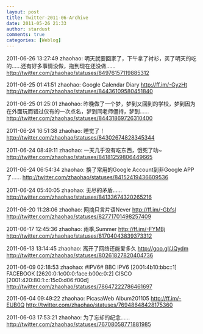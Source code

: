 ```yaml
---
layout: post
title: Twitter-2011-06-Archive
date: 2011-05-26 21:33
author: stardust
comments: true
categories: [Weblog]
---
```

2011-06-26 13:27:49
zhaohao: 明天就要回家了，下午拿了衬衫，买了明天的吃的……还有好多事情没做，拖到现在还没做……
http://twitter.com/zhaohao/statuses/84976157119885312

2011-06-25 01:41:51
zhaohao: Google Calendar Diary http://ff.im/-GyzHt
http://twitter.com/zhaohao/statuses/84436109580451840

2011-06-25 01:25:01
zhaohao: 昨晚做了一个梦，梦到又回到的学校，梦到因为在外面玩而错过仅有的一次点名，梦到同老师僵持，梦到……
http://twitter.com/zhaohao/statuses/84431869726310400

2011-06-24 16:51:38
zhaohao: 睡觉了！
http://twitter.com/zhaohao/statuses/84302674828345344

2011-06-24 08:49:11
zhaohao: 一天几乎没有吃东西，饿死了叻~
http://twitter.com/zhaohao/statuses/84181259806449665

2011-06-24 06:54:34
zhaohao: 换了常用的Google Account到非Google APP了……
http://twitter.com/zhaohao/statuses/84152419436609536

2011-06-24 05:40:05
zhaohao: 无尽的矛盾……
http://twitter.com/zhaohao/statuses/84133674320265216

2011-06-20 11:28:06
zhaohao: 网摘只言片语Never http://ff.im/-Gbfsl
http://twitter.com/zhaohao/statuses/82771701498257409

2011-06-17 12:45:36
zhaohao: 雨季,Summer http://ff.im/-FYMBj
http://twitter.com/zhaohao/statuses/81704043839373312

2011-06-13 13:14:45
zhaohao: 离开了网络还能爱多久 http://goo.gl/JQydm
http://twitter.com/zhaohao/statuses/80261827820404736

2011-06-09 02:18:53
zhaohao: #IPV6# BBC IPV6 [2001:4b10:bbc::1] FACEBOOK [2620:0:1c00:0:face:b00c:0:2] CISCO [2001:420:80:1:c:15c0:d06:f00d]
http://twitter.com/zhaohao/statuses/78647222786461697

2011-06-04 09:49:22
zhaohao: PicasaWeb Album201105 http://ff.im/-EUB0Q
http://twitter.com/zhaohao/statuses/76948648428175360

2011-06-03 17:53:21
zhaohao: 为了忘却的纪念……
http://twitter.com/zhaohao/statuses/76708058771881985
